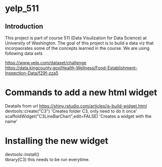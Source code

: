 # yelp_511
## Introduction
This project is part of course 511 (Data Visulization for Data Science) at University of Washington. The goal of this project is to build a data viz that incorpaorates some of the concepts learned in the course. We are using following data sets 

https://www.yelp.com/dataset/challenge
https://data.kingcounty.gov/Health-Wellness/Food-Establishment-Inspection-Data/f29f-zza5

# Commands to add a new html widget 
Deatails from url https://shiny.rstudio.com/articles/js-build-widget.html
devtools::create("C3")  'Creates folder C3, only need to do it once'
scaffoldWidget("C3LineBarChart",edit=FALSE) 'Creates a widget with the name' 

# Installing the new widget 
devtools::install()                                      
library(C3)
this needs to be run everytime. 